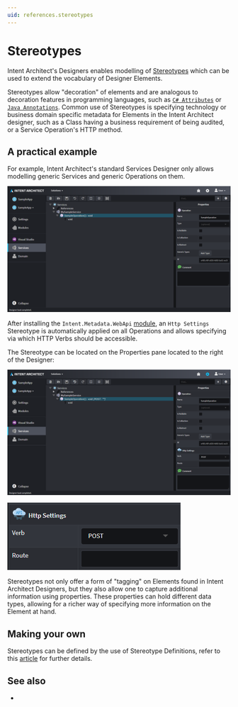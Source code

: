 ```yaml
---
uid: references.stereotypes
---
```

# Stereotypes

Intent Architect's Designers enables modelling of [Stereotypes](https://en.wikipedia.org/wiki/Stereotype_(UML)) which can be used to extend the vocabulary of Designer Elements.

Stereotypes allow "decoration" of elements and are analogous to decoration features in programming languages, such as [`C# Attributes`](https://docs.microsoft.com/dotnet/csharp/programming-guide/concepts/attributes/) or [`Java Annotations`](https://en.wikipedia.org/wiki/Java_annotation). Common use of Stereotypes is specifying technology or business domain specific metadata for Elements in the Intent Architect designer, such as a Class having a business requirement of being audited, or a Service Operation's HTTP method.

## A practical example

For example, Intent Architect's standard Services Designer only allows modelling generic Services and generic Operations on them.

![What Intent Architect's standard Services Designer looks like](images/services-designer-vanilla.png)

After installing the `Intent.Metadata.WebApi` [module](xref:references.modules), an `Http Settings` Stereotype is automatically applied on all Operations and allows specifying via which HTTP Verbs should be accessible.

The Stereotype can be located on the Properties pane located to the right of the Designer:

![What the Services Designer looks like with API Metadata](images/services-designer-api-metadata.png)

![How the Http Settings Stereotype looks like](images/http-settings-stereotype.png)

Stereotypes not only offer a form of "tagging" on Elements found in Intent Architect Designers, but they also allow one to capture additional information using properties. These properties can hold different data types, allowing for a richer way of specifying more information on the Element at hand.

## Making your own

Stereotypes can be defined by the use of Stereotype Definitions, refer to this [article](xref:references.stereotypes.stereotype-definitions) for further details.

## See also

* [](xref:how-to-guides.use-stereotypes)